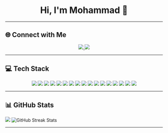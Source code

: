<h1 align="center">Hi, I'm Mohammad 👋</h1>

---

## 🌐 Connect with Me
<p align="center">
  <a href="https://instagram.com/mhmd.3rafat" target="_blank">
    <img src="https://img.shields.io/badge/Instagram-%23E4405F.svg?style=for-the-badge&logo=Instagram&logoColor=white" />
  </a>
  <a href="https://x.com/3raffat" target="_blank">
    <img src="https://img.shields.io/badge/X-black.svg?style=for-the-badge&logo=X&logoColor=white" />
  </a>
</p>

---

## 💻 Tech Stack
<p align="center">

<!-- Languages -->

<img src="https://img.shields.io/badge/C%23-239120?style=for-the-badge&logo=csharp&logoColor=white" />
<img src="https://img.shields.io/badge/C++-00599C?style=for-the-badge&logo=c%2B%2B&logoColor=white" />
<img src="https://img.shields.io/badge/JavaScript-323330?style=for-the-badge&logo=javascript&logoColor=F7DF1E" />
<img src="https://img.shields.io/badge/TypeScript-007ACC?style=for-the-badge&logo=typescript&logoColor=white" />
<img src="https://img.shields.io/badge/HTML5-E34F26?style=for-the-badge&logo=html5&logoColor=white" />
<img src="https://img.shields.io/badge/CSS3-1572B6?style=for-the-badge&logo=css3&logoColor=white" />
<img src="https://img.shields.io/badge/SASS-CC6699?style=for-the-badge&logo=sass&logoColor=white" />

<!-- Frontend Frameworks & Tools -->

<img src="https://img.shields.io/badge/React-20232A?style=for-the-badge&logo=react&logoColor=61DAFB" />
<img src="https://img.shields.io/badge/Next.js-000000?style=for-the-badge&logo=next.js&logoColor=white" />
<img src="https://img.shields.io/badge/Vite-646CFF?style=for-the-badge&logo=vite&logoColor=white" />
<img src="https://img.shields.io/badge/jQuery-0769AD?style=for-the-badge&logo=jquery&logoColor=white" />
<img src="https://img.shields.io/badge/Tailwind_CSS-06B6D4?style=for-the-badge&logo=tailwind-css&logoColor=white" />

<!-- Backend -->

<img src="https://img.shields.io/badge/.NET-5C2D91?style=for-the-badge&logo=.net&logoColor=white" />

<!-- Databases -->

<img src="https://img.shields.io/badge/Microsoft%20SQL%20Server-CC2927?style=for-the-badge&logo=microsoft%20sql%20server&logoColor=white" />
<img src="https://img.shields.io/badge/PostgreSQL-316192?style=for-the-badge&logo=postgresql&logoColor=white" />

<!-- Package Managers -->

<img src="https://img.shields.io/badge/NPM-CB3837?style=for-the-badge&logo=npm&logoColor=white" />
<img src="https://img.shields.io/badge/Yarn-2C8EBB?style=for-the-badge&logo=yarn&logoColor=white" />



</p>

---

## 📊 GitHub Stats
<p >
  <img src="https://github-readme-stats.vercel.app/api?username=3raffat&theme=dark&hide_border=false&include_all_commits=false&count_private=false" />
 
  <img src="https://nirzak-streak-stats.vercel.app/?user=3raffat&theme=dark&hide_border=false" alt="GitHub Streak Stats" />

</p>

---

<p align="center">
  <img src="https://visitcount.itsvg.in/api?id=3raffat&icon=0&co
